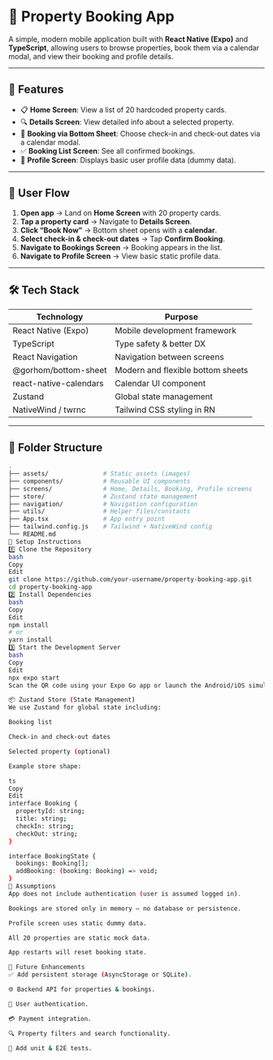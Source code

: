 # 🏡 Property Booking App

A simple, modern mobile application built with **React Native (Expo)** and **TypeScript**, allowing users to browse properties, book them via a calendar modal, and view their booking and profile details.

---

## 🚀 Features

- 📋 **Home Screen**: View a list of 20 hardcoded property cards.
- 🔍 **Details Screen**: View detailed info about a selected property.
- 📆 **Booking via Bottom Sheet**: Choose check-in and check-out dates via a calendar modal.
- ✅ **Booking List Screen**: See all confirmed bookings.
- 👤 **Profile Screen**: Displays basic user profile data (dummy data).

---

## 📸 User Flow

1. **Open app** → Land on **Home Screen** with 20 property cards.
2. **Tap a property card** → Navigate to **Details Screen**.
3. **Click “Book Now”** → Bottom sheet opens with a **calendar**.
4. **Select check-in & check-out dates** → Tap **Confirm Booking**.
5. **Navigate to Bookings Screen** → Booking appears in the list.
6. **Navigate to Profile Screen** → View basic static profile data.

---

## 🛠 Tech Stack

| Technology                | Purpose                                  |
|--------------------------|------------------------------------------|
| React Native (Expo)      | Mobile development framework              |
| TypeScript               | Type safety & better DX                   |
| React Navigation         | Navigation between screens                |
| @gorhom/bottom-sheet     | Modern and flexible bottom sheets         |
| react-native-calendars   | Calendar UI component                     |
| Zustand                  | Global state management                   |
| NativeWind / twrnc       | Tailwind CSS styling in RN               |

---

## 📁 Folder Structure

```bash
.
├── assets/               # Static assets (images)
├── components/           # Reusable UI components
├── screens/              # Home, Details, Booking, Profile screens
├── store/                # Zustand state management
├── navigation/           # Navigation configuration
├── utils/                # Helper files/constants
├── App.tsx               # App entry point
├── tailwind.config.js    # Tailwind + NativeWind config
└── README.md
🧱 Setup Instructions
1️⃣ Clone the Repository
bash
Copy
Edit
git clone https://github.com/your-username/property-booking-app.git
cd property-booking-app
2️⃣ Install Dependencies
bash
Copy
Edit
npm install
# or
yarn install
3️⃣ Start the Development Server
bash
Copy
Edit
npx expo start
Scan the QR code using your Expo Go app or launch the Android/iOS simulator.

📦 Zustand Store (State Management)
We use Zustand for global state including:

Booking list

Check-in and check-out dates

Selected property (optional)

Example store shape:

ts
Copy
Edit
interface Booking {
  propertyId: string;
  title: string;
  checkIn: string;
  checkOut: string;
}

interface BookingState {
  bookings: Booking[];
  addBooking: (booking: Booking) => void;
}
🧠 Assumptions
App does not include authentication (user is assumed logged in).

Bookings are stored only in memory — no database or persistence.

Profile screen uses static dummy data.

All 20 properties are static mock data.

App restarts will reset booking state.

📌 Future Enhancements
✅ Add persistent storage (AsyncStorage or SQLite).

🌐 Backend API for properties & bookings.

🔐 User authentication.

💳 Payment integration.

🔍 Property filters and search functionality.

🧪 Add unit & E2E tests.

